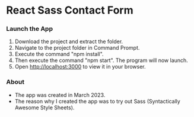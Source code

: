 # React Sass Contact Form

### Launch the App

1) Download the project and extract the folder.
2) Navigate to the project folder in Command Prompt.
3) Execute the command "npm install".
4) Then execute the command "npm start". The program will now launch. 
5) Open [http://localhost:3000](http://localhost:3000) to view it in your browser.

### About

- The app was created in March 2023.
- The reason why I created the app was to try out Sass (Syntactically Awesome Style Sheets).
